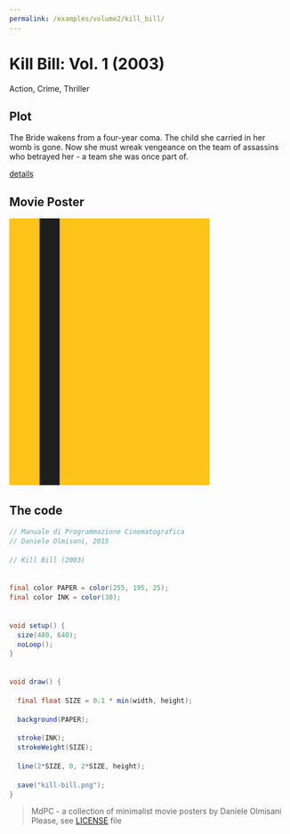 ```yaml
---
permalink: /examples/volume2/kill_bill/
---
```

# Kill Bill: Vol. 1 (2003)

Action, Crime, Thriller

## Plot
The Bride wakens from a four-year coma. The child she carried in her womb is gone. Now she must wreak vengeance on the team of assassins who betrayed her - a team she was once part of.

[details](https://www.imdb.com/title/tt0266697/)

## Movie Poster
<img src="kill-bill.png"  width="360px" title="Kill Bill: Vol. 1">


## The code
```java
// Manuale di Programmazione Cinematografica
// Daniele Olmisani, 2015

// Kill Bill (2003)


final color PAPER = color(255, 195, 25);
final color INK = color(30);


void setup() {
  size(480, 640);
  noLoop();
}


void draw() {
  
  final float SIZE = 0.1 * min(width, height);
  
  background(PAPER);
  
  stroke(INK);
  strokeWeight(SIZE);
  
  line(2*SIZE, 0, 2*SIZE, height);
  
  save("kill-bill.png");
}

```

> MdPC - a collection of minimalist movie posters
> by Daniele Olmisani
> Please, see [LICENSE](../../../LICENSE) file
